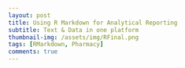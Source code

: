 ```yaml
---
layout: post
title: Using R Markdown for Analytical Reporting
subtitle: Text & Data in one platform
thumbnail-img: /assets/img/RFinal.png
tags: [RMarkdown, Pharmacy]
comments: true
---
```

